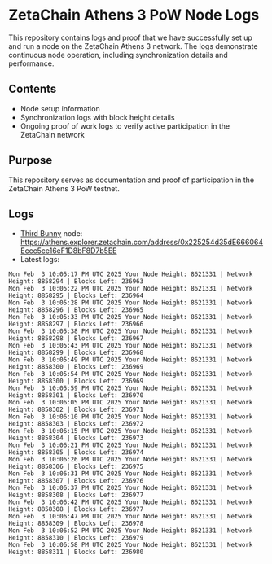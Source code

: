 # ZetaChain Athens 3 PoW Node Logs
This repository contains logs and proof that we have successfully set up and run a node on the ZetaChain Athens 3 network. The logs demonstrate continuous node operation, including synchronization details and performance.

## Contents
- Node setup information
- Synchronization logs with block height details
- Ongoing proof of work logs to verify active participation in the ZetaChain network

## Purpose
This repository serves as documentation and proof of participation in the ZetaChain Athens 3 PoW testnet.

## Logs

- [Third Bunny](https://thirdbunny.xyz/) node: https://athens.explorer.zetachain.com/address/0x225254d35dE666064Eccc5ce16eF1D8bF8D7b5EE
- Latest logs:
```
Mon Feb  3 10:05:17 PM UTC 2025 Your Node Height: 8621331 | Network Height: 8858294 | Blocks Left: 236963
Mon Feb  3 10:05:22 PM UTC 2025 Your Node Height: 8621331 | Network Height: 8858295 | Blocks Left: 236964
Mon Feb  3 10:05:28 PM UTC 2025 Your Node Height: 8621331 | Network Height: 8858296 | Blocks Left: 236965
Mon Feb  3 10:05:33 PM UTC 2025 Your Node Height: 8621331 | Network Height: 8858297 | Blocks Left: 236966
Mon Feb  3 10:05:38 PM UTC 2025 Your Node Height: 8621331 | Network Height: 8858298 | Blocks Left: 236967
Mon Feb  3 10:05:43 PM UTC 2025 Your Node Height: 8621331 | Network Height: 8858299 | Blocks Left: 236968
Mon Feb  3 10:05:49 PM UTC 2025 Your Node Height: 8621331 | Network Height: 8858300 | Blocks Left: 236969
Mon Feb  3 10:05:54 PM UTC 2025 Your Node Height: 8621331 | Network Height: 8858300 | Blocks Left: 236969
Mon Feb  3 10:05:59 PM UTC 2025 Your Node Height: 8621331 | Network Height: 8858301 | Blocks Left: 236970
Mon Feb  3 10:06:05 PM UTC 2025 Your Node Height: 8621331 | Network Height: 8858302 | Blocks Left: 236971
Mon Feb  3 10:06:10 PM UTC 2025 Your Node Height: 8621331 | Network Height: 8858303 | Blocks Left: 236972
Mon Feb  3 10:06:15 PM UTC 2025 Your Node Height: 8621331 | Network Height: 8858304 | Blocks Left: 236973
Mon Feb  3 10:06:21 PM UTC 2025 Your Node Height: 8621331 | Network Height: 8858305 | Blocks Left: 236974
Mon Feb  3 10:06:26 PM UTC 2025 Your Node Height: 8621331 | Network Height: 8858306 | Blocks Left: 236975
Mon Feb  3 10:06:31 PM UTC 2025 Your Node Height: 8621331 | Network Height: 8858307 | Blocks Left: 236976
Mon Feb  3 10:06:37 PM UTC 2025 Your Node Height: 8621331 | Network Height: 8858308 | Blocks Left: 236977
Mon Feb  3 10:06:42 PM UTC 2025 Your Node Height: 8621331 | Network Height: 8858308 | Blocks Left: 236977
Mon Feb  3 10:06:47 PM UTC 2025 Your Node Height: 8621331 | Network Height: 8858309 | Blocks Left: 236978
Mon Feb  3 10:06:52 PM UTC 2025 Your Node Height: 8621331 | Network Height: 8858310 | Blocks Left: 236979
Mon Feb  3 10:06:58 PM UTC 2025 Your Node Height: 8621331 | Network Height: 8858311 | Blocks Left: 236980
```

